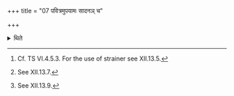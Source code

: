 +++
title = "07 पवित्रमुपयामः सादनञ् च"

+++

<details><summary>थिते</summary>

7. (In connection with this cup) there is no strainer,[^1] no Upayāma (formula),[^2] no ritual of depositing.[^3]   

[^1]: Cf. TS VI.4.5.3. For the use of strainer see XII.13.5.  

[^2]: See XII.13.7.  

[^3]: See XII.13.9.  
</details>
